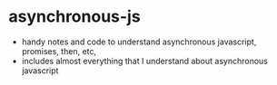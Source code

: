 # asynchronous-js

- handy notes and code to understand asynchronous javascript, promises, then, etc, 
- includes almost everything that I understand about asynchronous javascript 
